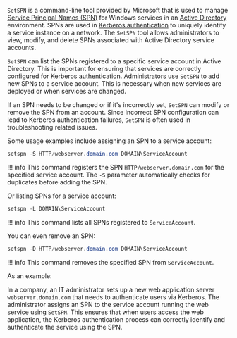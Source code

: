 `SetSPN` is a command-line tool provided by Microsoft that is used to manage [Service Principal Names (SPN)](../security/spns.md) for Windows services in an [Active Directory](../activedirectory/activedirectory.md) environment. SPNs are used in [Kerberos authentication](../activedirectory/kerb.md) to uniquely identify a service instance on a network. The `SetSPN` tool allows administrators to view, modify, and delete SPNs associated with Active Directory service accounts.

`SetSPN` can list the SPNs registered to a specific service account in Active Directory. This is important for ensuring that services are correctly configured for Kerberos authentication. Administrators use `SetSPN` to add new SPNs to a service account. This is necessary when new services are deployed or when services are changed.

If an SPN needs to be changed or if it's incorrectly set, `SetSPN` can modify or remove the SPN from an account. Since incorrect SPN configuration can lead to Kerberos authentication failures, `SetSPN` is often used in troubleshooting related issues.

Some usage examples include assigning an SPN to a service account:

```powershell
setspn -S HTTP/webserver.domain.com DOMAIN\ServiceAccount
```

!!! info
    This command registers the SPN `HTTP/webserver.domain.com` for the specified service account. The `-S` parameter automatically checks for duplicates before adding the SPN.

Or listing SPNs for a service account:

```powershell
setspn -L DOMAIN\ServiceAccount
```

!!! info
    This command lists all SPNs registered to `ServiceAccount`.

You can even remove an SPN:

```powershell
setspn -D HTTP/webserver.domain.com DOMAIN\ServiceAccount
```

!!! info
    This command removes the specified SPN from `ServiceAccount`.

As an example:

In a company, an IT administrator sets up a new web application server `webserver.domain.com` that needs to authenticate users via Kerberos. The administrator assigns an SPN to the service account running the web service using `SetSPN`. This ensures that when users access the web application, the Kerberos authentication process can correctly identify and authenticate the service using the SPN.


